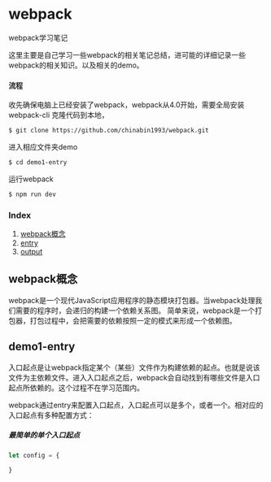 # webpack
webpack学习笔记

这里主要是自己学习一些webpack的相关笔记总结，进可能的详细记录一些webpack的相关知识。以及相关的demo。

#### 流程
收先确保电脑上已经安装了webpack，webpack从4.0开始，需要全局安装webpack-cli
克隆代码到本地，
```bash
$ git clone https://github.com/chinabin1993/webpack.git
```
进入相应文件夹demo
```bash
$ cd demo1-entry
```
运行webpack
```bash
$ npm run dev
```

### Index
1. [webpack概念](#webpack概念)
1. [entry](#demo1-entry)
1. [output](#demo2-output)





## webpack概念

webpack是一个现代JavaScript应用程序的静态模块打包器。当webpack处理我们需要的程序时，会递归的构建一个依赖关系图。
简单来说，webpack是一个打包器，打包过程中，会把需要的依赖按照一定的模式来形成一个依赖图。

## demo1-entry

入口起点是让webpack指定某个（某些）文件作为构建依赖的起点。也就是说该文件为主依赖文件。进入入口起点之后，webpack会自动找到有哪些文件是入口起点所依赖的。这个过程不在学习范围内。

webpack通过entry来配置入口起点，入口起点可以是多个，或者一个。相对应的入口起点有多种配置方式：

##### 最简单的单个入口起点
```javascript
let config = {

}
```
